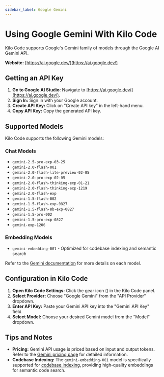 ```yaml
---
sidebar_label: Google Gemini
---
```


# Using Google Gemini With Kilo Code

Kilo Code supports Google's Gemini family of models through the Google AI Gemini API.

**Website:** [https://ai.google.dev/](https://ai.google.dev/)

## Getting an API Key

1.  **Go to Google AI Studio:** Navigate to [https://ai.google.dev/](https://ai.google.dev/).
2.  **Sign In:** Sign in with your Google account.
3.  **Create API Key:** Click on "Create API key" in the left-hand menu.
4.  **Copy API Key:** Copy the generated API key.

## Supported Models

Kilo Code supports the following Gemini models:

### Chat Models

* `gemini-2.5-pro-exp-03-25`
* `gemini-2.0-flash-001`
* `gemini-2.0-flash-lite-preview-02-05`
* `gemini-2.0-pro-exp-02-05`
* `gemini-2.0-flash-thinking-exp-01-21`
* `gemini-2.0-flash-thinking-exp-1219`
* `gemini-2.0-flash-exp`
* `gemini-1.5-flash-002`
* `gemini-1.5-flash-exp-0827`
* `gemini-1.5-flash-8b-exp-0827`
* `gemini-1.5-pro-002`
* `gemini-1.5-pro-exp-0827`
* `gemini-exp-1206`

### Embedding Models

* `gemini-embedding-001` - Optimized for codebase indexing and semantic search

Refer to the [Gemini documentation](https://ai.google.dev/models/gemini) for more details on each model.

## Configuration in Kilo Code

1.  **Open Kilo Code Settings:** Click the gear icon (<Codicon name="gear" />) in the Kilo Code panel.
2.  **Select Provider:** Choose "Google Gemini" from the "API Provider" dropdown.
3.  **Enter API Key:** Paste your Gemini API key into the "Gemini API Key" field.
4.  **Select Model:** Choose your desired Gemini model from the "Model" dropdown.

## Tips and Notes

*   **Pricing:**  Gemini API usage is priced based on input and output tokens. Refer to the [Gemini pricing page](https://ai.google.dev/pricing) for detailed information.
*   **Codebase Indexing:** The `gemini-embedding-001` model is specifically supported for [codebase indexing](/features/codebase-indexing), providing high-quality embeddings for semantic code search.
